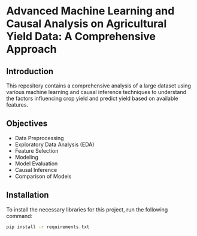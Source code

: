 # Advanced Machine Learning and Causal Analysis on Agricultural Yield Data: A Comprehensive Approach

## Introduction
This repository contains a comprehensive analysis of a large dataset using various machine learning and causal inference techniques to understand the factors influencing crop yield and predict yield based on available features.

## Objectives
- Data Preprocessing
- Exploratory Data Analysis (EDA)
- Feature Selection
- Modeling
- Model Evaluation
- Causal Inference
- Comparison of Models

## Installation

To install the necessary libraries for this project, run the following command:

```sh
pip install -r requirements.txt
